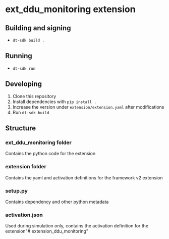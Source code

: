 # ext_ddu_monitoring extension

## Building and signing

* `dt-sdk build .`

## Running

* `dt-sdk run`

## Developing

1. Clone this repository
2. Install dependencies with `pip install .`
3. Increase the version under `extension/extension.yaml` after modifications
4. Run `dt-sdk build`

## Structure

### ext_ddu_monitoring folder

Contains the python code for the extension

### extension folder

Contains the yaml and activation definitions for the framework v2 extension

### setup.py

Contains dependency and other python metadata

### activation.json

Used during simulation only, contains the activation definition for the extension"# extension_ddu_monitoring" 

